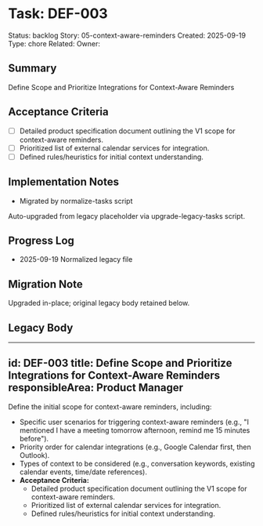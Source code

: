 # Task: DEF-003
Status: backlog
Story: 05-context-aware-reminders
Created: 2025-09-19
Type: chore
Related:
Owner:

## Summary
Define Scope and Prioritize Integrations for Context-Aware Reminders

## Acceptance Criteria
- [ ] Detailed product specification document outlining the V1 scope for context-aware reminders.
- [ ] Prioritized list of external calendar services for integration.
- [ ] Defined rules/heuristics for initial context understanding.

## Implementation Notes
- Migrated by normalize-tasks script

Auto-upgraded from legacy placeholder via upgrade-legacy-tasks script.

## Progress Log
- 2025-09-19 Normalized legacy file

## Migration Note
Upgraded in-place; original legacy body retained below.

## Legacy Body
---
id: DEF-003
title: Define Scope and Prioritize Integrations for Context-Aware Reminders
responsibleArea: Product Manager
---
Define the initial scope for context-aware reminders, including:
*   Specific user scenarios for triggering context-aware reminders (e.g., "I mentioned I have a meeting tomorrow afternoon, remind me 15 minutes before").
*   Priority order for calendar integrations (e.g., Google Calendar first, then Outlook).
*   Types of context to be considered (e.g., conversation keywords, existing calendar events, time/date references).
*   **Acceptance Criteria:**
    *   Detailed product specification document outlining the V1 scope for context-aware reminders.
    *   Prioritized list of external calendar services for integration.
    *   Defined rules/heuristics for initial context understanding.